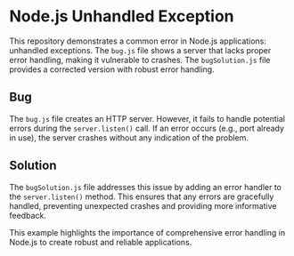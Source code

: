 # Node.js Unhandled Exception

This repository demonstrates a common error in Node.js applications: unhandled exceptions.  The `bug.js` file shows a server that lacks proper error handling, making it vulnerable to crashes.  The `bugSolution.js` file provides a corrected version with robust error handling. 

## Bug

The `bug.js` file creates an HTTP server. However, it fails to handle potential errors during the `server.listen()` call.  If an error occurs (e.g., port already in use), the server crashes without any indication of the problem.

## Solution

The `bugSolution.js` file addresses this issue by adding an error handler to the `server.listen()` method. This ensures that any errors are gracefully handled, preventing unexpected crashes and providing more informative feedback.

This example highlights the importance of comprehensive error handling in Node.js to create robust and reliable applications.